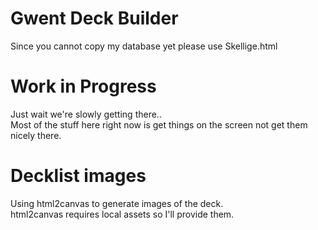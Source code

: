 # Gwent Deck Builder
Since you cannot copy my database yet please use Skellige.html

# Work in Progress
Just wait we're slowly getting there..  
Most of the stuff here right now is get things on the screen not get them nicely there.

# Decklist images
Using html2canvas to generate images of the deck.  
html2canvas requires local assets so I'll provide them.